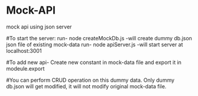 # Mock-API
mock api using json server


#To start the server:
		run- node createMockDb.js  -will create dummy db.json json file of existing mock-data
		run- node apiServer.js -will start server at localhost:3001
		
#To add new api-
		Create new constant in mock-data file and export it in modeule.export
		
		
#You can perform CRUD operation on this dummy data. Only dummy db.json will get modified, it will not modify original mock-data file.
